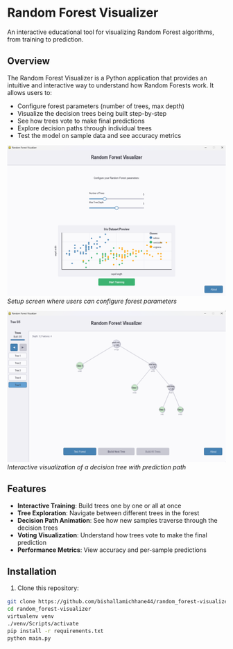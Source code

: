 # Random Forest Visualizer

An interactive educational tool for visualizing Random Forest algorithms, from training to prediction.

## Overview

The Random Forest Visualizer is a Python application that provides an intuitive and interactive way to understand how Random Forests work. It allows users to:

- Configure forest parameters (number of trees, max depth)
- Visualize the decision trees being built step-by-step
- See how trees vote to make final predictions
- Explore decision paths through individual trees
- Test the model on sample data and see accuracy metrics

![Setup Screen](screenshots/home.png)
*Setup screen where users can configure forest parameters*

![Decision Tree Visualization](screenshots/train.png)
*Interactive visualization of a decision tree with prediction path*

## Features

- **Interactive Training**: Build trees one by one or all at once
- **Tree Exploration**: Navigate between different trees in the forest
- **Decision Path Animation**: See how new samples traverse through the decision trees
- **Voting Visualization**: Understand how trees vote to make the final prediction
- **Performance Metrics**: View accuracy and per-sample predictions

## Installation

1. Clone this repository:
```bash
git clone https://github.com/bishallamichhane44/random_forest-visualizer.git
cd random_forest-visualizer
virtualenv venv
./venv/Scripts/activate
pip install -r requirements.txt
python main.py
```
